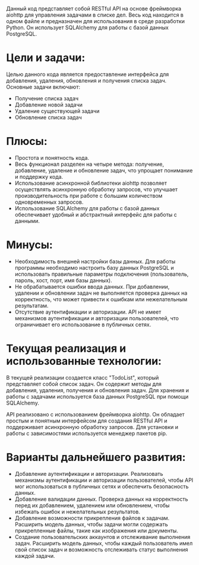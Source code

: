 Данный код представляет собой RESTful API на основе фреймворка aiohttp для управления задачами в списке дел. Весь код находится в одном файле и предназначен для использования в среде разработки Python. Он использует SQLAlchemy для работы с базой данных PostgreSQL.

# Цели и задачи:

Целью данного кода является предоставление интерфейса для добавления, удаления, обновления и получения списка задач. Основные задачи включают:

- Получение списка задач
- Добавление новой задачи
- Удаление существующей задачи
- Обновление списка задач

# Плюсы:

- Простота и понятность кода.
- Весь функционал разделен на четыре метода: получение, добавление, удаление и обновление задач, что упрощает понимание и поддержку кода.
- Использование асинхронной библиотеки aiohttp позволяет осуществлять асинхронную обработку запросов, что улучшает производительность при работе с большим количеством одновременных запросов.
- Использование SQLAlchemy для работы с базой данных обеспечивает удобный и абстрактный интерфейс для работы с данными.


# Минусы:

- Необходимость внешней настройки базы данных. Для работы программы необходимо настроить базу данных PostgreSQL и использовать правильные параметры подключения (пользователь, пароль, хост, порт, имя базы данных).
- Не обрабатывается ошибки ввода данных. При добавлении, удалении и обновлении задач не выполняется проверка данных на корректность, что может привести к ошибкам или нежелательным результатам.
- Отсутствие аутентификации и авторизации. API не имеет механизмов аутентификации и авторизации пользователей, что ограничивает его использование в публичных сетях.

# Текущая реализация и использованные технологии:

В текущей реализации создается класс "TodoList", который представляет собой список задач. Он содержит методы для добавления, удаления, получения и обновления задач. Для хранения и работы с задачами используется база данных PostgreSQL при помощи SQLAlchemy.

API реализовано с использованием фреймворка aiohttp. Он обладает простым и понятным интерфейсом для создания RESTful API и поддерживает асинхронную обработку запросов. Для установки и работы с зависимостями используется менеджер пакетов pip.

# Варианты дальнейшего развития:

- Добавление аутентификации и авторизации. Реализовать механизмы аутентификации и авторизации пользователей, чтобы API мог использоваться в публичных сетях и обеспечить безопасность данных.
- Добавление валидации данных. Проверка данных на корректность перед их добавлением, удалением или обновлением, чтобы избежать ошибок и нежелательных результатов.
- Добавление возможности прикрепления файлов к задачам. Расширить модель данных, чтобы задачи могли содержать прикрепленные файлы, такие как изображения или документы.
- Создание пользовательских аккаунтов и отслеживание выполнения задач. Расширить модель данных, чтобы каждый пользователь имел свой список задач и возможность отслеживать статус выполнения каждой задачи. 
